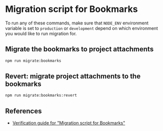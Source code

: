 # Migration script for Bookmarks

To run any of these commands, make sure that `NODE_ENV` environment variable is set to `production` or `development` depend on which environment you would like to run migration for.

## Migrate the bookmarks to project attachments

```bash
npm run migrate:bookmarks
```

## Revert: migrate project attachments to the bookmarks

```bash
npm run migrate:bookmarks:revert
```

## References

- [Verification guide for "Migration script for Bookmarks"](Verification.md)